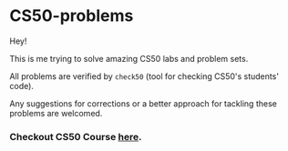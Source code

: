 # CS50-problems
Hey!

This is me trying to solve amazing CS50 labs and problem sets.

All problems are verified by `check50` (tool for checking CS50's students' code).

Any suggestions for corrections or a better approach for tackling these problems are welcomed.

### Checkout CS50 Course [here](https://cs50.harvard.edu).
